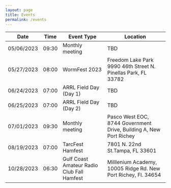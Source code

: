 ```yaml
---
layout: page
title: Events
permalink: /events
---
```

| Date | Time | Event Type | Location |
|-----------|-------|-----------------|----------------------------------------------------------------------|
|05/06/2023 | 09:30 | Monthly meeting | TBD<!-- Pasco West EOC, 8744 Government Drive, Building A, New Port Richey --> |
|05/27/2023 | 08:00 | WormFest 2023| Freedom Lake Park 9990 46th Street N. Pinellas Park, FL 33782|
|06/24/2023| 07:00| ARRL Field Day (Day 1) | TBD |
|06/25/2023| 07:00| ARRL Field Day (Day 2) | TBD |
|07/01/2023| 09:30| Monthly meeting | Pasco West EOC, 8744 Government Drive, Building A, New Port Richey |
|08/19/2023 | 07:00 | TarcFest Hamfest| 7801 N. 22nd St.Tampa, FL 33601| 
|10/28/2023 | 06:30 | Gulf Coast Amateur Radio Club Fall Hamfest |Milllenium Academy, 10005 Ridge Rd. New Port Richey, Fl. 34654|


